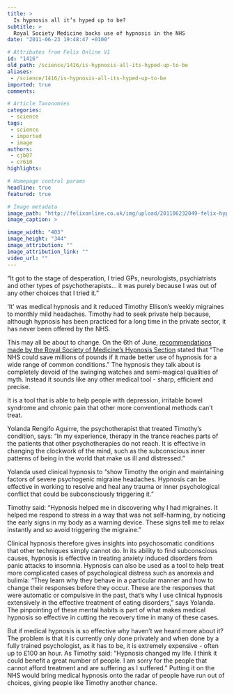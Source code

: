 ```yaml
---
title: >
  Is hypnosis all it’s hyped up to be?
subtitle: >
  Royal Society Medicine backs use of hypnosis in the NHS
date: "2011-06-23 19:48:47 +0100"

# Attributes from Felix Online V1
id: "1416"
old_path: /science/1416/is-hypnosis-all-its-hyped-up-to-be
aliases:
 - /science/1416/is-hypnosis-all-its-hyped-up-to-be
imported: true
comments:

# Article Taxonomies
categories:
 - science
tags:
 - science
 - imported
 - image
authors:
 - cjb07
 - cr610
highlights:

# Homepage control params
headline: true
featured: true

# Image metadata
image_path: "http://felixonline.co.uk/img/upload/201106232049-felix-hypnosis.jpg"
image_caption: >

image_width: "403"
image_height: "344"
image_attribution: ""
image_attribution_link: ""
video_url: ""
---
```


“It got to the stage of desperation, I tried GPs, neurologists, psychiatrists and other types of psychotherapists... it was purely because I was out of any other choices that I tried it.”

‘It’ was medical hypnosis and it reduced Timothy Ellison’s weekly migraines to monthly mild headaches. Timothy had to seek private help because, although hypnosis has been practiced for a long time in the private sector, it has never been offered by the NHS.

This may all be about to change. On the 6th of June, [recommendations made by the Royal Society of Medicine’s Hypnosis Section](http://www.rsm.ac.uk/media/pr290.php) stated that “The NHS could save millions of pounds if it made better use of hypnosis for a wide range of common conditions.” The hypnosis they talk about is completely devoid of the swinging watches and semi-magical qualities of myth. Instead it sounds like any other medical tool - sharp, efficient and precise.

It is a tool that is able to help people with depression, irritable bowel syndrome and chronic pain that other more conventional methods can’t treat.

Yolanda Rengifo Aguirre, the psychotherapist that treated Timothy’s condition, says: “In my experience, therapy in the trance reaches parts of the patients that other psychotherapies do not reach. It is effective in changing the clockwork of the mind, such as the subconscious inner patterns of being in the world that make us ill and distressed.”

Yolanda used clinical hypnosis to “show Timothy the origin and maintaining factors of severe psychogenic migraine headaches. Hypnosis can be effective in working to resolve and heal any trauma or inner psychological conflict that could be subconsciously triggering it.”

Timothy said: “Hypnosis helped me in discovering why I had migraines. It helped me respond to stress in a way that was not self-harming, by noticing the early signs in my body as a warning device. These signs tell me to relax instantly and so avoid triggering the migraine.”

Clinical hypnosis therefore gives insights into psychosomatic conditions that other techniques simply cannot do. In its ability to find subconscious causes, hypnosis is effective in treating anxiety induced disorders from panic attacks to insomnia. Hypnosis can also be used as a tool to help treat more complicated cases of psychological distress such as anorexia and bulimia: “They learn why they behave in a particular manner and how to change their responses before they occur. These are the responses that were automatic or compulsive in the past, that’s why I use clinical hypnosis extensively in the effective treatment of eating disorders,” says Yolanda. The pinpointing of these mental habits is part of what makes medical hypnosis so effective in cutting the recovery time in many of these cases.

But if medical hypnosis is so effective why haven’t we heard more about it? The problem is that it is currently only done privately and when done by a fully trained psychologist, as it has to be, it is extremely expensive - often up to £100 an hour. As Timothy said: “Hypnosis changed my life. I think it could benefit a great number of people. I am sorry for the people that cannot afford treatment and are suffering as I suffered.” Putting it on the NHS would bring medical hypnosis onto the radar of people have run out of choices, giving people like Timothy another chance.
